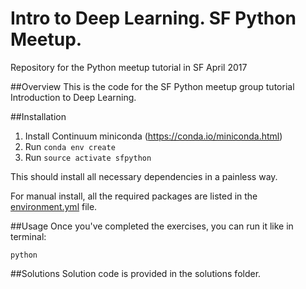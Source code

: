 # Intro to Deep Learning. SF Python Meetup.
Repository for the Python meetup tutorial in SF April 2017


##Overview
This is the code for the SF Python meetup group tutorial Introduction to Deep Learning.

##Installation
1. Install Continuum miniconda (https://conda.io/miniconda.html)
2. Run `conda env create`
3. Run `source activate sfpython`

This should install all necessary dependencies in a painless way.

For manual install, all the required packages are listed in the [environment.yml](./environment.yml) file.

##Usage 
Once you've completed the exercises, you can run it like in terminal:
```
python 
```


##Solutions
Solution code is provided in the solutions folder.
